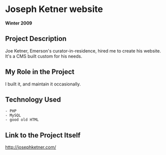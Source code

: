 # Joseph Ketner website

**Winter 2009**

## Project Description

Joe Ketner, Emerson's curator-in-residence, hired me to create his website. It's a CMS built custom for his needs.

## My Role in the Project

I built it, and maintain it occasionally.

## Technology Used

	- PHP
	- MySQL
	- good old HTML

## Link to the Project Itself

http://josephketner.com/